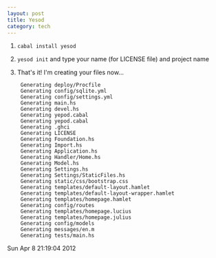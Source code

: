 ```yaml
---
layout: post
title: Yesod
category: tech
---
```


1. `cabal install yesod`
2. `yesod init` and type your name (for LICENSE file) and project name
3. That's it! I'm creating your files now...

        Generating deploy/Procfile
        Generating config/sqlite.yml
        Generating config/settings.yml
        Generating main.hs
        Generating devel.hs
        Generating yepod.cabal
        Generating yepod.cabal
        Generating .ghci
        Generating LICENSE
        Generating Foundation.hs
        Generating Import.hs
        Generating Application.hs
        Generating Handler/Home.hs
        Generating Model.hs
        Generating Settings.hs
        Generating Settings/StaticFiles.hs
        Generating static/css/bootstrap.css
        Generating templates/default-layout.hamlet
        Generating templates/default-layout-wrapper.hamlet
        Generating templates/homepage.hamlet
        Generating config/routes
        Generating templates/homepage.lucius
        Generating templates/homepage.julius
        Generating config/models
        Generating messages/en.m
        Generating tests/main.hs

Sun Apr  8 21:19:04 2012
